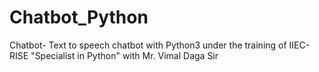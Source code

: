 # Chatbot_Python
Chatbot- Text to speech chatbot with Python3 under the training of IIEC-RISE "Specialist in Python" with Mr. Vimal Daga Sir 
